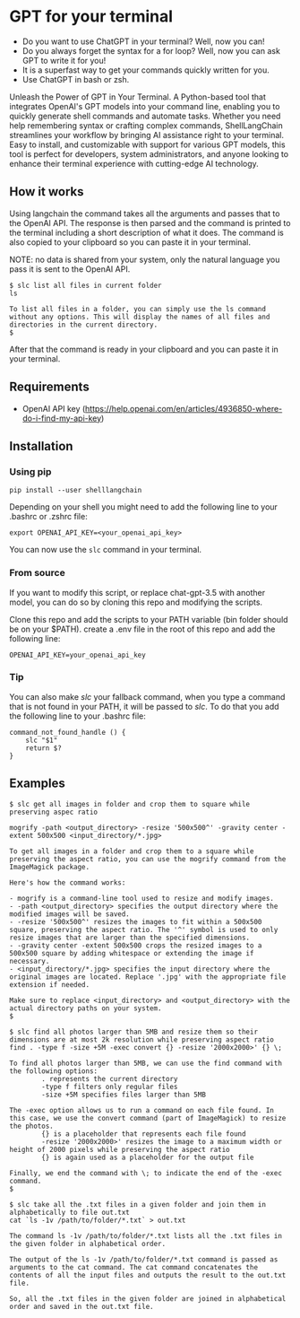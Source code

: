 # GPT for your terminal

* Do you want to use ChatGPT in your terminal? Well, now you can!
* Do you always forget the syntax for a for loop? Well, now you can ask GPT to write it for you!
* It is a superfast way to get your commands quickly written for you.
* Use ChatGPT in bash or zsh.

Unleash the Power of GPT in Your Terminal. A Python-based tool that integrates OpenAI's GPT models into your command line, enabling you to quickly generate shell commands and automate tasks. Whether you need help remembering syntax or crafting complex commands, ShellLangChain streamlines your workflow by bringing AI assistance right to your terminal. Easy to install, and customizable with support for various GPT models, this tool is perfect for developers, system administrators, and anyone looking to enhance their terminal experience with cutting-edge AI technology.

## How it works
Using langchain the command takes all the arguments and passes that to the OpenAI API. 
The response is then parsed and the command is printed to the terminal including a short description of what it does. 
The command is also copied to your clipboard so you can paste it in your terminal.

NOTE: no data is shared from your system, only the natural language you pass it is sent to the OpenAI API.

```
$ slc list all files in current folder
ls

To list all files in a folder, you can simply use the ls command without any options. This will display the names of all files and directories in the current directory.
$
```
After that the command is ready in your clipboard and you can paste it in your terminal.

## Requirements
- OpenAI API key (https://help.openai.com/en/articles/4936850-where-do-i-find-my-api-key)

## Installation

### Using pip
```
pip install --user shelllangchain
```
Depending on your shell you might need to add the following line to your .bashrc or .zshrc file:
```
export OPENAI_API_KEY=<your_openai_api_key>
```
You can now use the `slc` command in your terminal.


### From source
If you want to modify this script, or replace chat-gpt-3.5 with another model, you can do so by cloning this repo and 
modifying the scripts.

Clone this repo and add the scripts to your PATH variable (bin folder should be on your $PATH).
create a .env file in the root of this repo and add the following line:

```
OPENAI_API_KEY=your_openai_api_key
```

### Tip
You can also make _slc_ your fallback command, when you type a command that is not found in your PATH, it will be passed to _slc_.
To do that you add the following line to your .bashrc file:
```
command_not_found_handle () {
    slc "$1"
    return $?
}
```


## Examples

```
$ slc get all images in folder and crop them to square while preserving aspec ratio

mogrify -path <output_directory> -resize '500x500^' -gravity center -extent 500x500 <input_directory/*.jpg>

To get all images in a folder and crop them to a square while preserving the aspect ratio, you can use the mogrify command from the ImageMagick package.

Here's how the command works:

- mogrify is a command-line tool used to resize and modify images.
- -path <output_directory> specifies the output directory where the modified images will be saved.
- -resize '500x500^' resizes the images to fit within a 500x500 square, preserving the aspect ratio. The '^' symbol is used to only resize images that are larger than the specified dimensions.
- -gravity center -extent 500x500 crops the resized images to a 500x500 square by adding whitespace or extending the image if necessary.
- <input_directory/*.jpg> specifies the input directory where the original images are located. Replace '.jpg' with the appropriate file extension if needed.

Make sure to replace <input_directory> and <output_directory> with the actual directory paths on your system.
$ 
```

```
$ slc find all photos larger than 5MB and resize them so their dimensions are at most 2k resolution while preserving aspect ratio
find . -type f -size +5M -exec convert {} -resize '2000x2000>' {} \;

To find all photos larger than 5MB, we can use the find command with the following options:
        . represents the current directory
        -type f filters only regular files
        -size +5M specifies files larger than 5MB

The -exec option allows us to run a command on each file found. In this case, we use the convert command (part of ImageMagick) to resize the photos.
        {} is a placeholder that represents each file found
        -resize '2000x2000>' resizes the image to a maximum width or height of 2000 pixels while preserving the aspect ratio
        {} is again used as a placeholder for the output file

Finally, we end the command with \; to indicate the end of the -exec command.
$ 
```

```
$ slc take all the .txt files in a given folder and join them in alphabetically to file out.txt
cat `ls -1v /path/to/folder/*.txt` > out.txt

The command ls -1v /path/to/folder/*.txt lists all the .txt files in the given folder in alphabetical order.

The output of the ls -1v /path/to/folder/*.txt command is passed as arguments to the cat command. The cat command concatenates the contents of all the input files and outputs the result to the out.txt file.

So, all the .txt files in the given folder are joined in alphabetical order and saved in the out.txt file.

```